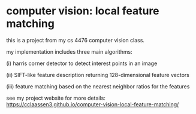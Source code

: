 # computer vision: local feature matching

this is a project from my cs 4476 computer vision class.

my implementation includes three main algorithms:

  (i) harris corner detector to detect interest points in an image
  
  (ii) SIFT-like feature description returning 128-dimensional feature vectors
  
  (iii) feature matching based on the nearest neighbor ratios for the features

see my project website for more details: https://cclaassen3.github.io/computer-vision-local-feature-matching/
